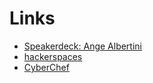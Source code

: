 # Links
- [Speakerdeck: Ange Albertini](https://speakerdeck.com/ange)
- [hackerspaces](https://hackerspaces.org/)
- [CyberChef](https://gchq.github.io/CyberChef/)
